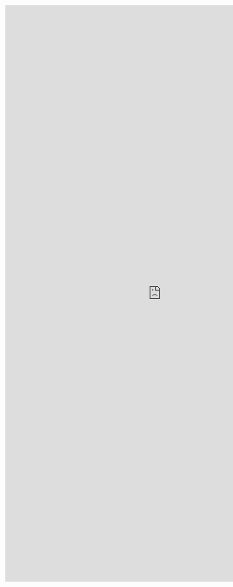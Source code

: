 <iframe allowtransparency="true" frameborder="0" scrolling="no" src="http://udsfoundation.webs.com/club" style="border: none; height: 1850px; width: 1000px;"> </iframe>
